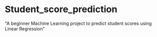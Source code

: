 # Student_score_prediction
"A beginner Machine Learning project to predict student scores using Linear Regression"
